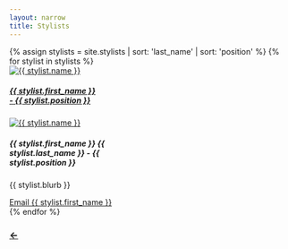 ```yaml
---
layout: narrow
title: Stylists
---
```

<div class="row">
  {% assign stylists = site.stylists | sort: 'last_name' | sort: 'position' %}
  {% for stylist in stylists %}
  <!-- Card for small screens/phones -->
  <div class="col mb-5 d-sm-none">
    <a href="{{ site.baseurl }}{{ stylist.url }}">
      <div style="width: 10rem;" class="card bg-primary mx-auto">
        <img style="" class="card-img" src="{{ site.baseurl }}/assets/images/{{ stylist.image_link }}" alt="{{ stylist.name }}">
        <div class="card-img-overlay h-100 d-flex flex-column justify-content-end">
          <div class="card-text text-danger">
            <h5 class="bg-primary border-secondary rounded p-1 m-0 text-center">{{ stylist.first_name }} - {{ stylist.position }}</h5>
          </div>
        </div>
      </div>
    </a>
  </div>
  <!-- card for larger screens -->
  <div class="col mb-5 d-none d-sm-inline">
    <div style="width: 15rem;" class="card bg-primary mx-auto">
      <a href="{{ site.baseurl }}{{ stylist.url }}">
        <img style="" class="card-img-top" src="{{ site.baseurl }}/assets/images/{{ stylist.image_link }}" alt="{{ stylist.name }}">
      </a>
      <div class="card-body">
        <div class="card-text">
          <h5 class="bg-primary border-secondary rounded p-1 m-0 text-center">{{ stylist.first_name }} {{ stylist.last_name }} - {{ stylist.position }}</h5>
          <p>{{ stylist.blurb }}</p>
          <a class="btn btn-dark text-light w-100 text-center" href="mailto:{{ stylist.email | default: "wildflowersalonmpls@gmail.com" }}">Email {{ stylist.first_name }}</a>
        </div>
      </div>
    </div>
  </div>
  {% endfor %}
</div>
<div class="row">
  <div class="col-12 text-center">
    <a href="/" class="btn btn-secondary mt-2"><h3>&larr;</h3></a>
  </div>
</div>